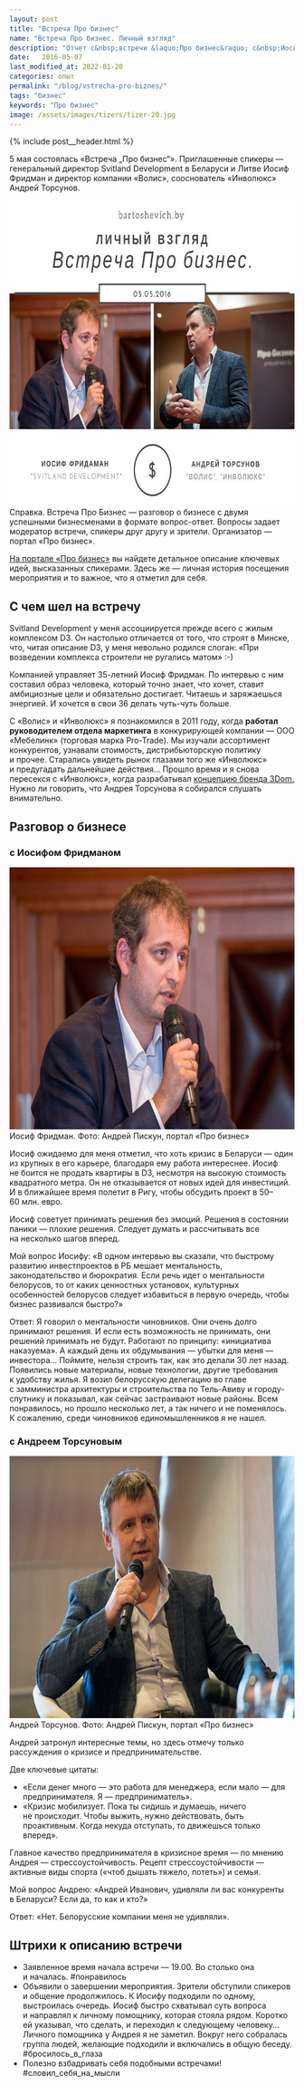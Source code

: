 ```yaml
---
layout: post
title: "Встреча Про бизнес"
name: "Встреча Про бизнес. Личный взгляд"
description: "Отчет с&nbsp;встречи &laquo;Про бизнес&raquo; с&nbsp;Иосифом Фридманом и&nbsp;Андреем Торсуновым. Разговор о&nbsp;бизнесе и&nbsp;предпринимательстве, высказанные идеи и&nbsp;рекомендации предпринимателей."
date:   2016-05-07
last_modified_at: 2022-01-20
categories: опыт
permalink: "/blog/vstrecha-pro-biznes/"
tags: "бизнес"
keywords: "Про бизнес"
image: /assets/images/tizers/tizer-20.jpg
---
```



{% include post__header.html %}


5&nbsp;мая состоялась &laquo;Встреча &bdquo;Про бизнес&ldquo;&raquo;. Приглашенные спикеры&nbsp;&mdash; генеральный директор Svitland Development в&nbsp;Беларуси и&nbsp;Литве Иосиф Фридман и&nbsp;директор компании &laquo;Волис&raquo;, сооснователь &laquo;Инволюкс&raquo; Андрей Торсунов.

<picture>
<source srcset="/assets/images/blog/vstrecha-pro-biznes/pro1.avif" type="image/avif">
                <source srcset="/assets/images/blog/vstrecha-pro-biznes/pro1.webp" type="image/webp">
             <img class="image" src="/assets/images/blog/vstrecha-pro-biznes/pro1.jpg"  alt="" width="695" height="539"  />
</picture>



<div class="notetip mb-1"><span class="bold">Справка.</span> Встреча Про Бизнес — разговор о бизнесе с двумя успешными бизнесменами в формате вопрос-ответ. Вопросы задает модератор встречи, спикеры друг другу и зрители. Организатор — портал «Про бизнес».</div>
<p><a class="link" href="//probusiness.io/">На портале «Про бизнес»</a> вы найдете детальное описание ключевых идей, высказанных спикерами. Здесь же — личная история посещения мероприятия и то важное, что я отметил для себя.</p>

<section class="row-gap--m">
<h2 class="section__title h1 bold">С чем шел на встречу</h2>
<p>Svitland Development у меня ассоциируется прежде всего с жилым комплексом D3. Он настолько отличается от того, что строят в Минске, что, читая описание D3, у меня невольно родился слоган: «При возведении комплекса строители не ругались матом» :-) </p>

<p>Компанией управляет 35-летний Иосиф Фридман. По интервью с ним составил образ человека, который точно знает, что хочет, ставит амбициозные цели и обязательно достигает. Читаешь и заряжаешься энергией. И хочется в свои 36 делать чуть-чуть больше.</p>

<p>С «Волис» и «Инволюкс» я познакомился в 2011 году, когда <strong>работал руководителем отдела маркетинга</strong> в конкурирующей компании — ООО «Мебелинк» (торговая марка Pro-Trade). Мы изучали ассортимент конкурентов, узнавали стоимость, дистрибьюторскую политику и прочее. Старались увидеть рынок глазами того же «Инволюкс» и предугадать дальнейшие действия… Прошло время и я снова пересекся с «Инволюкс», когда разрабатывал <a class="link" href="/blog/3dom-mebel-dlya-semi/">концепцию бренда 3Dom.</a> Нужно ли говорить, что Андрея Торсунова я собирался слушать внимательно.</p>
</section>

<section class="row-gap--m">
<h2 class="section__title h1 bold">Разговор о бизнесе</h2>

<article class="row-gap--m">
<h3 class="h2 bold list-sign"> с Иосифом Фридманом</h3>

<div itemprop="image" itemscope itemtype="http://schema.org/ImageObject">
		<link itemprop="url" href="/assets/images/blog/vstrecha-pro-biznes/pro2.jpg">			
<picture>
<source srcset="/assets/images/blog/vstrecha-pro-biznes/pro2.avif" type="image/avif">
                <source srcset="/assets/images/blog/vstrecha-pro-biznes/pro2.webp" type="image/webp">
           <img loading="lazy" class="image" src="/assets/images/blog/vstrecha-pro-biznes/pro2.jpg" alt="" width="695" height="463" title="Иосиф Фридман" itemprop="contentUrl"/>
</picture>
<div class="figcaption" itemprop="description">
Иосиф Фридман. Фото: Андрей Пискун, портал «Про бизнес»
</div>
</div>


<p>Иосиф ожидаемо для меня отметил, что хоть кризис в Беларуси — один из крупных в его карьере, благодаря ему работа интереснее. Иосиф не боится не продать квартиры в D3, несмотря на высокую стоимость квадратного метра. Он не отказывается от новых идей для инвестиций. И в ближайшее время полетит в Ригу, чтобы обсудить проект в 50–60 млн. евро.</p>

<p>Иосиф советует принимать решения без эмоций. Решения в состоянии паники — плохие решения. Следует думать и рассчитывать все на несколько шагов вперед.</p>

<p><span class="bold">Мой вопрос Иосифу:</span> «В одном интервью вы сказали, что быстрому развитию инвестпроектов в РБ мешает ментальность, законодательство и бюрократия. Если речь идет о ментальности белорусов, то от каких ценностных установок, культурных особенностей белорусов следует избавиться в первую очередь, чтобы бизнес развивался быстро?»</p>

<p><span class="bold">Ответ:</span> Я говорил о ментальности чиновников. Они очень долго принимают решения. И если есть возможность не принимать, они решений принимать не будут. Работают по принципу: «инициатива наказуема». А каждый день их обдумывания — убытки для меня — инвестора… Поймите, нельзя строить так, как это делали 30 лет назад. Появились новые материалы, новые технологии, другие требования к удобству жилья. Я возил белорусскую делегацию во главе с замминистра архитектуры и строительства по Тель-Авиву и городу-спутнику и показывал, как сейчас застраивают новые районы. Всем понравилось, но прошло несколько лет, а так ничего и не поменялось. К сожалению, среди чиновников единомышленников я не нашел.</p>
</article>
<article class="row-gap--m">
<h3 class="h2 bold mt-m list-sign"> с Андреем Торсуновым</h3>

<div  itemprop="image" itemscope itemtype="http://schema.org/ImageObject">
		<link itemprop="url" href="/assets/images/blog/vstrecha-pro-biznes/pro3.jpg">	
<picture>
<source srcset="/assets/images/blog/vstrecha-pro-biznes/pro3.avif" type="image/avif">
                <source srcset="/assets/images/blog/vstrecha-pro-biznes/pro3.webp" type="image/webp">
         <img loading="lazy" class="image" src="/assets/images/blog/vstrecha-pro-biznes/pro3.jpg" alt="" width="695" height="463" title="Андрей Торсунов" itemprop="contentUrl"/>
</picture>
<div class="figcaption" itemprop="description">
Андрей Торсунов. Фото: Андрей Пискун, портал «Про бизнес»
</div>
</div>



<p>Андрей затронул интересные темы, но здесь отмечу только рассуждения о кризисе и предпринимательстве.</p>

<p class="mb-m">Две ключевые цитаты:</p>
<ul class="additive-spacing">
<li class="list-li">«Если денег много — это работа для менеджера, если мало — для предпринимателя. Я — предприниматель».</li>
<li class="list-li">«Кризис мобилизует. Пока ты сидишь и думаешь, ничего не происходит. Чтобы выжить, нужно действовать, быть проактивным. Когда некуда отступать, то движешься только вперед».</li>
</ul>

<p>Главное качество предпринимателя в кризисное время — по мнению Андрея — стрессоустойчивость. Рецепт стрессоустойчивости — активные виды спорта («чтоб дышать тяжело, потеть») и семья.</p>

<p><span class="bold">Мой вопрос Андрею:</span> «Андрей Иванович, удивляли ли вас конкуренты в Беларуси? Если да, то как и кто?»</p>
<p><span class="bold">Ответ:</span> «Нет. Белорусские компании меня не удивляли».</p>
</article>
</section>

<section class="row-gap--m">
<h2 class="section__title h1 bold">Штрихи к описанию встречи</h2>
<ul class="additive-spacing">
 	<li class="list-li">Заявленное время начала встречи — 19.00. Во столько она и началась. <span class="italic">#понравилось</span></li>
 	<li class="list-li">Объявили о завершении мероприятия. Зрители обступили спикеров и общение продолжилось. К Иосифу подходили по одному, выстроилась очередь. Иосиф быстро схватывал суть вопроса и направлял к личному помощнику, которая стояла рядом. Коротко ей указывал, что сделать, и переходил к следующему человеку… Личного помощника у Андрея я не заметил. Вокруг него собралась группа людей, желающие подходили и включались в общую беседу. <span class="italic">#бросилось_в_глаза</span></li>
 	<li class="list-li">Полезно взбадривать себя подобными встречами! <span class="italic">#словил_себя_на_мысли</span></li>
</ul>
</section>
